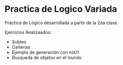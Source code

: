 # Practica de Logico Variada
Práctica de Lógico desarrollada a partir de la 2da clase.

Ejercicios Realizaados:
* Subtes
* Cañerias
* Ejemplo de generación con not/1
* Busqueda de objetos en el mundo

